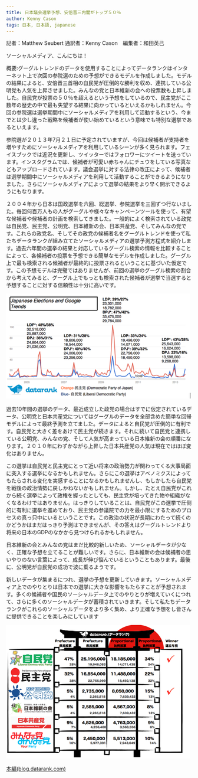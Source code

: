 ```yaml
---
title: 日本議会選挙予想、安倍晋三内閣がトップ５０％
author: Kenny Cason
tags: 日本, 日本語, japanese
---
```


記者：Matthew Seubert 通訳者：Kenny Cason　編集者：和田英己

ソーシャルメディア、こんにちは！

概要:グーグルトレンドのデータを使用することによってデータランクはインターネット上で次回の参院選のための予想ができるモデルを作成しました。モデルの結果によると、安倍晋三首相の自民党が圧倒的な勝利を収め、連携している公明党も人気を上昇させました。みんなの党と日本維新の会への投票数も上昇しました。自民党が投票の５０％を超えるという予想をしているので、民主党がここ数年の歴史の中で最も失望する結果に向かっているといえるかもしれません。今回の参院選は選挙期間中にソーシャルメディアを利用して活動するという、今までとは少し違った戦略を候補者が使い始めているという意味でも特別な選挙であるといえます。

参院選が２０１３年7月２１日に予定されていますが、今回は候補者が支持者を増やすためにソーシャルメディアを利用しているシーンが多く見られます。フェイスブックでは近況を更新し、ツイッターではフォロワーにツイートを送っています。インスタグラムでは、候補者が可愛い赤ちゃんにチュウをしている写真などもアップロードされています。議会選挙に対する法律の改正によって、候補者は選挙期間中にソーシャルメディアを利用して活動することができるようになりました。さらにソーシャルメディアによって選挙の結果をより早く開示できるようにもなります。

２００４年から日本は国政選挙を六回、総選挙、参院選挙を三回ずつ行ないました。毎回何百万人もの人がグーグルや様々なキャンペーンツールを使って、有望な候補者や候補者の計画を検索してきました。一般的によく検索されている政党は自民党、民主党、公明党、日本維新の会、日本共産党、そしてみんなの党です。これらの政党名、そしてその政党の候補者名をグーグルトレンドを使って私たちデータランクが組み立てたソーシャルメディアの選挙予測方程式を紹介します。過去六年間の選挙の結果と対応しているグーグル検索の情報を比較することによって、各候補者の投票を予想できる簡単なモデルを作成しました。グーグル上で最も検索される候補者が最終的に投票されるということに基づいた仮定です。この予想モデルは完璧ではありませんが、前回の選挙のグーグル検索の割合から考えてみると、グーグル上でもっとも検索された候補者が選挙で当選すると予想することに対する信頼性は十分に高いです。

<img src="/images/blog/japan_election01.png" />

過去10年間の選挙のデータ、最近成立した政党の場合はすでに仮定されているデータ、公明党と日本共産党についてはグーグルのデータを全部含めた簡単な回帰モデルによって最終予測を立てました。データによると自民党が圧倒的に有利です。自民党と大きく差をあけて民主党が続きます。それに続いて自民党と連携している公明党、みんなの党、そして人気が高まっている日本維新の会の順番になります。２０１０年にわずかながら上昇した日本共産党の人気は現在ではほぼ変化はありません。

この選挙は自民党と民主党にとって近い将来の政治勢力が関わってくる大事局面に突入する選挙になるかもしれません。さらにこの選挙はアベノミクスによってもたらされる変化を実感することになるかもしれませんし、もしかしたら自民党を戦後の政治情勢に戻しかねないかもしれません。しかし、たとえ自民党がこれから続く選挙によって政権を握ったとしても、民主党が培ってきた物や組織がなくなるわけではありません。はっきりしていることは、自民党がこの選挙で圧倒的に有利に選挙を進めており、民主党の参議院での力を最小限にするためのプロセスの真っ只中にいるということです。この政治の状況が長期にわたって続くのかどうかはまだはっきり予測はできませんが、その答えはグーグルトレンドより将来の日本のGDPのなかから見つけられるかもしれません。

日本維新の会とみんなの党はまだ比較的新しいため、ソーシャルデータが少なく、正確な予想を立てることが難しいです。さらに、日本維新の会は候補者の思いやりのない言葉によって、成長が伸び悩んでいるということもあります。最後に、公明党が自民党の成功で波に乗るようです。

新しいデータが集まるにつれ、選挙の予想を更新していきます。ソーシャルメディア上でのやりとりは日本での選挙に大きな影響をもたらすことが予想されます。多くの候補者や国民のソーシャルデータ上でのやりとりが増えていくにつれて、さらに多くのソーシャルデータが蓄積されていきます。そして私たちデータランクがこれらのソーシャルデータをより多く集め、より正確な予想をし皆さんに提供できることを楽しみにしています

<img src="/images/blog/japan_election02.png" />

<a href="http://blog.datarank.com/post/56018471303/50" target="_blank">本編(blog.datarank.com)</a>
